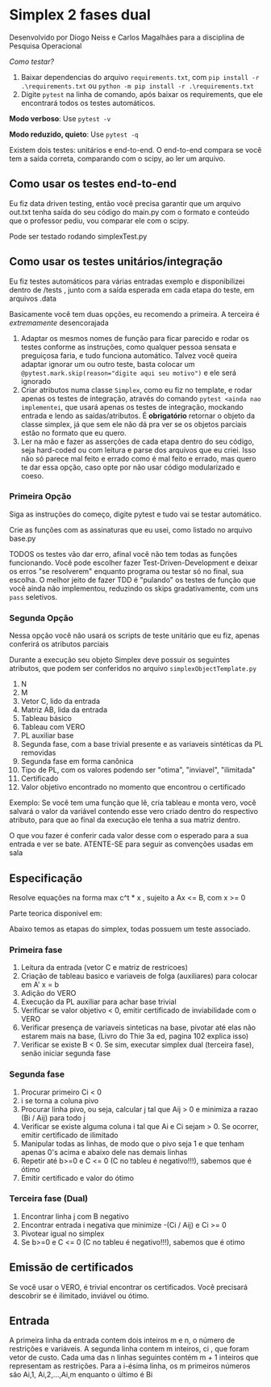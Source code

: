 # Simplex 2 fases dual

Desenvolvido por Diogo Neiss e Carlos Magalhães para a disciplina de Pesquisa Operacional

*Como testar?*

1. Baixar dependencias do arquivo `requirements.txt`, com `pip install -r .\requirements.txt` ou `python -m pip install -r .\requirements.txt`
2. Digite `pytest` na linha de comando, após baixar os requirements, que ele encontrará todos os testes automáticos.

**Modo verboso**: Use `pytest -v`

**Modo reduzido, quieto**: Use `pytest -q`



Existem dois testes: unitários e end-to-end. O end-to-end compara se você tem a saída correta, comparando com o scipy, ao ler um arquivo.

## Como usar os testes end-to-end

Eu fiz data driven testing, então você precisa garantir que um arquivo out.txt tenha saída do seu código do main.py com o formato e conteúdo que o professor pediu, vou comparar ele com o scipy.

Pode ser testado rodando simplexTest.py

## Como usar os testes unitários/integração

Eu fiz testes automáticos para várias entradas exemplo e disponibilizei dentro de /tests , junto com a saída esperada em cada etapa do teste, em arquivos .data

Basicamente você tem duas opções, eu recomendo a primeira. A terceira é *extremamente* desencorajada

1. Adaptar os mesmos nomes de função para ficar parecido e rodar os testes conforme as instruções, como qualquer pessoa sensata e preguiçosa faria, e tudo funciona automático. Talvez você queira adaptar ignorar um ou outro teste, basta colocar um `@pytest.mark.skip(reason="digite aqui seu motivo")` e ele será ignorado
2. Criar atributos numa classe `Simplex`, como eu fiz no template, e rodar apenas os testes de integração, através do comando `pytest <ainda nao implementei`, que usará apenas os testes de integração, mockando entrada e lendo as saídas/atributos. É **obrigatório** retornar o objeto da classe simplex, já que sem ele não dá pra ver se os objetos parciais estão no formato que eu quero.
3. Ler na mão e fazer as asserções de cada etapa dentro do seu código, seja hard-coded ou com leitura e parse dos arquivos que eu criei. Isso não só parece mal feito e errado como é mal feito e errado, mas quero te dar essa opção, caso opte por não usar código modularizado e coeso.

### Primeira Opção

Siga as instruções do começo, digite pytest e tudo vai se testar automático.

Crie as funções com as assinaturas que eu usei, como listado no arquivo base.py

TODOS os testes vão dar erro, afinal você não tem todas as funções funcionando. Você pode escolher fazer Test-Driven-Development e deixar os erros "se resolverem" enquanto programa ou testar só no final, sua escolha. O melhor jeito de fazer TDD é "pulando" os testes de função que você ainda não implementou, reduzindo os skips gradativamente, com uns `pass` seletivos.

### Segunda Opção

Nessa opção você não usará os scripts de teste unitário que eu fiz, apenas conferirá os atributos parciais

Durante a execução seu objeto Simplex deve possuir os seguintes atributos, que podem ser conferidos no arquivo `simplexObjectTemplate.py`

1. N
2. M
3. Vetor C, lido da entrada
4. Matriz AB, lida da entrada
5. Tableau básico
6. Tableau com VERO
7. PL auxiliar base
8. Segunda fase, com a base trivial presente e as variaveis sintéticas da PL removidas 
9. Segunda fase em forma canônica
10. Tipo de PL, com os valores podendo ser "otima", "inviavel", "ilimitada"
11. Certificado
12. Valor objetivo encontrado no momento que encontrou o certificado

Exemplo:
Se você tem uma função que lê, cria tableau e monta vero, você salvará o valor da variável contendo esse vero criado dentro do respectivo atributo, para que ao final da execução ele tenha a sua matriz dentro.

O que vou fazer é conferir cada valor desse com o esperado para a sua entrada e ver se bate. ATENTE-SE para seguir as convenções usadas em sala

## Especificação

Resolve equações na forma max c^t * x , sujeito a Ax <= B, com x >= 0

Parte teorica disponivel em:

Abaixo temos as etapas do simplex, todas possuem um teste associado.

### Primeira fase

1. Leitura da entrada (vetor C e matriz de restricoes)
2. Criação de tableau basico e variaveis de folga (auxiliares) para colocar em A' x = b
3. Adição do VERO
4. Execução da PL auxiliar para achar base trivial
5. Verificar se valor objetivo < 0, emitir certificado de inviabilidade com o VERO
6. Verificar presença de variaveis sinteticas na base, pivotar até elas não estarem mais na base, (Livro do Thie 3a ed, pagina 102 explica isso)
7. Verificar se existe B < 0. Se sim, executar simplex dual (terceira fase), senão iniciar segunda fase

### Segunda fase

1. Procurar primeiro Ci < 0
2. i se torna a coluna pivo
3. Procurar linha pivo, ou seja, calcular j tal que Aij > 0 e minimiza a razao (Bi / Aij) para todo j
4. Verificar se existe alguma coluna i tal que Ai e Ci sejam > 0. Se ocorrer, emitir certificado de ilimitado
5. Manipular todas as linhas, de modo que o pivo seja 1 e que tenham apenas 0's acima e abaixo dele nas demais linhas
6. Repetir até b>=0 e C <= 0 (C no tableu é negativo!!!), sabemos que é ótimo
7. Emitir certificado e valor do ótimo

### Terceira fase (Dual)

1. Encontrar linha j com B negativo
2. Encontrar entrada i negativa que minimize -(Ci / Aij) e Ci >= 0
3. Pivotear igual no simplex
4. Se b>=0 e C <= 0 (C no tableu é negativo!!!), sabemos que é otimo

## Emissão de certificados

Se você usar o VERO, é trivial encontrar os certificados. Você precisará descobrir se é ilimitado, inviável ou ótimo.

## Entrada

A primeira linha da entrada contem dois inteiros m e n, o número de restrições e variáveis.
A segunda linha contem m inteiros, ci , que foram vetor de custo.
Cada uma das n linhas seguintes contém m + 1 inteiros que representam as restrições. Para a i-ésima linha, os m primeiros números são Ai,1, Ai,2,...,Ai,m enquanto o último é Bi
